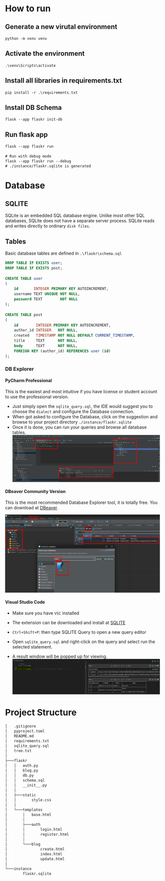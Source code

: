# How to run

## Generate a new virutal environment

```shell
python -m venv venv
```

## Activate the environment

```shell
.\venv\Scripts\activate
```

## Install all libraries in requirements.txt

```shell
pip install -r .\requirements.txt 
```

## Install DB Schema

```shell
flask --app flaskr init-db
```

## Run flask app

```shell
flask --app flaskr run

# Run with debug mode
flask --app flaskr run --debug
# ./instance/flaskr.sqlite is generated
```

# Database

## SQLITE

SQLite is an embedded SQL database engine. Unlike most other SQL databases, SQLite does not have a separate server
process. SQLite reads and writes directly to ordinary `disk files`.

## Tables

Basic database tables are defined in `.\flaskr\schema.sql`

```sql
DROP TABLE IF EXISTS user;
DROP TABLE IF EXISTS post;

CREATE TABLE user
(
    id       INTEGER PRIMARY KEY AUTOINCREMENT,
    username TEXT UNIQUE NOT NULL,
    password TEXT        NOT NULL
);

CREATE TABLE post
(
    id        INTEGER PRIMARY KEY AUTOINCREMENT,
    author_id INTEGER   NOT NULL,
    created   TIMESTAMP NOT NULL DEFAULT CURRENT_TIMESTAMP,
    title     TEXT      NOT NULL,
    body      TEXT      NOT NULL,
    FOREIGN KEY (author_id) REFERENCES user (id)
);
```

### DB Explorer

#### PyCharm Professional

This is the easiest and most intuitive if you have license or student account to use the professional version.

* Just simply open the `sqlite_query.sql`, the IDE would suggest you to choose the `dialect` and configure the Database
  connection.
* When got asked to configure the Database, click on the suggestion and browse to your project
  directory `./instance/flaskr.sqlite`
* Once it is done, you can run your queries and browse all database tables.
  ![pycharm pro](./doc/image/pycharm_pro.png)

#### DBeaver Community Version

This is the most recommended Database Explorer tool, it is totally free. You can download
at [DBeaver](https://dbeaver.io).

![DBeaver](./doc/image/dbeaver.png)



#### Visual Studio Code

* Make sure you have `VSC` installed
* The extension can be downloaded and install
  at [SQLITE](https://marketplace.visualstudio.com/items?itemName=alexcvzz.vscode-sqlite)

* `Ctrl+Shift+P`: then type SQLITE Query to open a new query editor
* Open `sqlite_query.sql` and right-click on the query and select run the selected statement.
* A result window will be popped up for viewing.
  ![sqlite extension](./doc/image/sqlite.png)

# Project Structure

```shell
│   .gitignore
│   pyproject.toml
│   README.md
│   requirements.txt
│   sqlite_query.sql
│   tree.txt
│
├───flaskr
│   │   auth.py
│   │   blog.py
│   │   db.py
│   │   schema.sql
│   │   __init__.py
│   │
│   ├───static
│   │       style.css
│   │
│   └───templates
│       │   base.html
│       │
│       ├───auth
│       │       login.html
│       │       register.html
│       │
│       └───blog
│               create.html
│               index.html
│               update.html
│
└───instance
        flaskr.sqlite
```